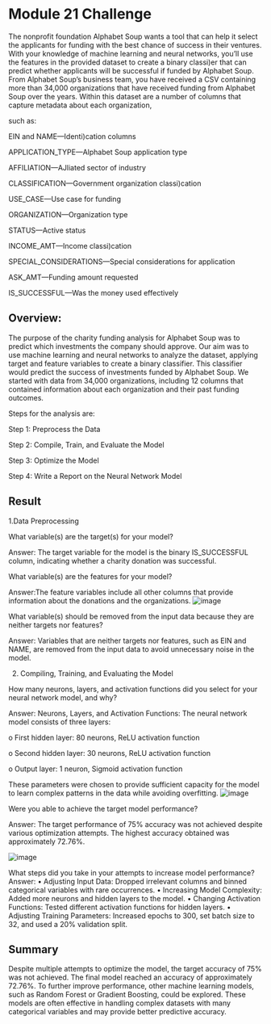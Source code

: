 
# Module 21 Challenge

The nonprofit foundation Alphabet Soup wants a tool that can help it select the
applicants for funding with the best chance of success in their ventures. With
your knowledge of machine learning and neural networks, you’ll use the features
in the provided dataset to create a binary classi)er that can predict whether
applicants will be successful if funded by Alphabet Soup.
From Alphabet Soup’s business team, you have received a CSV containing more
than 34,000 organizations that have received funding from Alphabet Soup over
the years. Within this dataset are a number of columns that capture metadata
about each organization, 

such as:


EIN and NAME—Identi)cation columns

APPLICATION_TYPE—Alphabet Soup application type

AFFILIATION—AJliated sector of industry

CLASSIFICATION—Government organization classi)cation

USE_CASE—Use case for funding

ORGANIZATION—Organization type

STATUS—Active status

INCOME_AMT—Income classi)cation

SPECIAL_CONSIDERATIONS—Special considerations for application

ASK_AMT—Funding amount requested

IS_SUCCESSFUL—Was the money used effectively





## Overview:

 The purpose of the charity funding analysis for Alphabet Soup was to predict which investments the company should approve. Our aim was to use machine learning and neural networks to analyze the dataset, applying target and feature variables to create a binary classifier. This classifier would predict the success of investments funded by Alphabet Soup. We started with data from 34,000 organizations, including 12 columns that contained information about each organization and their past funding outcomes.


Steps for the analysis are:

 Step 1: Preprocess the Data

 Step 2: Compile, Train, and Evaluate the Model

 Step 3: Optimize the Model
 
 Step 4: Write a Report on the Neural Network Model
 



## Result
1.Data Preprocessing

What variable(s) are the target(s) for your model?

Answer: The target variable for the model is the binary IS_SUCCESSFUL column, indicating whether a charity donation was successful.



What variable(s) are the features for your model?

Answer:The feature variables include all other columns that provide information about the donations and the organizations.
![image](https://github.com/user-attachments/assets/852dd9dd-1049-4ff2-a07e-2b77fd8cfc04)


What variable(s) should be removed from the input data because they are neither targets nor features?

Answer: Variables that are neither targets nor features, such as EIN and NAME, are removed from the input data to avoid unnecessary noise in the model.


2. Compiling, Training, and Evaluating the Model


How many neurons, layers, and activation functions did you select for your neural network model, and why?

Answer:	Neurons, Layers, and Activation Functions: The neural network model consists of three layers:

o	First hidden layer: 80 neurons, ReLU activation function

o	Second hidden layer: 30 neurons, ReLU activation function

o	Output layer: 1 neuron, Sigmoid activation function

These parameters were chosen to provide sufficient capacity for the model to learn complex patterns in the data while avoiding overfitting.
![image](https://github.com/user-attachments/assets/563b5183-94ce-4921-9da8-3e458e4556e6)



Were you able to achieve the target model performance?

Answer: The target performance of 75% accuracy was not achieved despite various optimization attempts. The highest accuracy obtained was approximately 72.76%.

![image](https://github.com/user-attachments/assets/c915dae3-b458-4fd6-8bcb-cf8e23ef73b5)


What steps did you take in your attempts to increase model performance?
Answer:
•	Adjusting Input Data: Dropped irrelevant columns and binned categorical variables with rare occurrences.
•	Increasing Model Complexity: Added more neurons and hidden layers to the model.
•	Changing Activation Functions: Tested different activation functions for hidden layers.
•	Adjusting Training Parameters: Increased epochs to 300, set batch size to 32, and used a 20% validation split.





## Summary

Despite multiple attempts to optimize the model, the target accuracy of 75% was not achieved. The final model reached an accuracy of approximately 72.76%. To further improve performance, other machine learning models, such as Random Forest or Gradient Boosting, could be explored. These models are often effective in handling complex datasets with many categorical variables and may provide better predictive accuracy.


